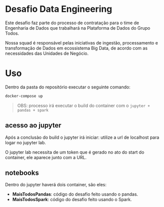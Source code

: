 # Desafio Data Engineering

Este desafio faz parte do processo de contratação para o time de Engenharia de Dados que trabalhará na Plataforma de Dados do Grupo Todos.

Nossa squad é responsável pelas iniciativas de ingestão, processamento e transformação de Dados em ecossistema Big Data, de acordo com as necessidades das Unidades de Negócio.


# Uso

Dentro da pasta do repositório executar o seguinte comando:

``` sh
docker-compose up
```

> OBS: processo irá executar o build do container com o `jupyter + pandas + spark`

## acesso ao jupyter

Após a conclusào do build o jupyter irá iniciar: utilize a url de localhost para logar no jupyter lab.

O jupyter lab necessita de um token que é gerado no ato do start do container, ele aparece junto com a URL.

## notebooks
Dentro do jupyter haverá dois container, são eles:
 - **MaisTodosPandas**: código do desafio feito usando o pandas.
 - **MaisTodosSpark**:  código do desafio feito usando o Spark.
 